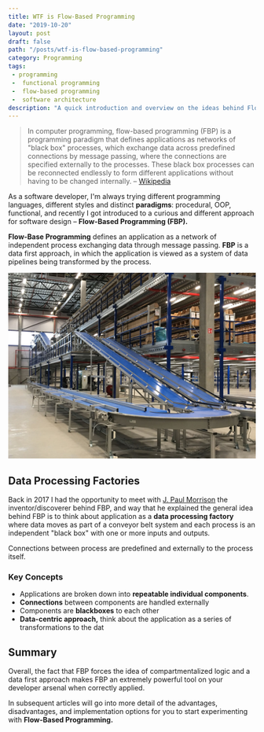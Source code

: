 ```yaml
---
title: WTF is Flow-Based Programming
date: "2019-10-20"
layout: post
draft: false
path: "/posts/wtf-is-flow-based-programming"
category: Programming
tags:
 - programming
 -  functional programming
 -  flow-based programming
 -  software architecture
description: "A quick introduction and overview on the ideas behind Flow-Based Programming"
---
```


> In computer programming, flow-based programming (FBP) is a programming paradigm that defines applications as networks of "black box" processes, which exchange data across predefined connections by message passing, where the connections are specified externally to the processes. These black box processes can be reconnected endlessly to form different applications without having to be changed internally. – [Wikipedia](https://en.wikipedia.org/wiki/Flow-based_programming)

<!--A quick introduction and overview on the ideas behind Flow-Based Programming-->
As a software developer, I'm always trying different programming languages, different styles and distinct **paradigms**: procedural, OOP, functional, and recently I got introduced to a curious and different approach for software design – **Flow-Based Programming (FBP).**

**Flow-Base Programming** defines an application as a network of independent process exchanging data through message passing. **FBP** is a data first approach, in which the application is viewed as a system of data pipelines being transformed by the process. 

![Data Processing Belt Line](./conveyer-belt.jpg)

## Data Processing Factories

Back in 2017 I had the opportunity to meet with [J. Paul Morrison](https://jpaulm.github.io/index.html) the inventor/discoverer behind FBP, and way that he explained the general idea behind FBP is to think about application as a **data processing factory** where data moves as part of a conveyor belt system and each process is an independent "black box" with one or more inputs and outputs. 

Connections between process are predefined and externally to the process itself.

### Key Concepts

- Applications are broken down into **repeatable individual components**.
- **Connections** between components are handled externally
- Components are **blackboxes** to each other
- **Data-centric approach,** think about the application as a series of transformations to the dat

## Summary

Overall, the fact that FBP forces the idea of compartmentalized logic and a data first approach makes FBP an extremely powerful tool on your developer arsenal when correctly applied. 

In subsequent articles will go into more detail of the advantages, disadvantages, and implementation options for you to start experimenting with **Flow-Based Programming.**